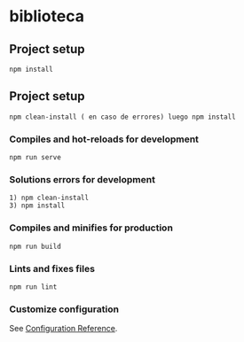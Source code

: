 # biblioteca

## Project setup
```
npm install
```
## Project setup
```
npm clean-install ( en caso de errores) luego npm install
```
### Compiles and hot-reloads for development
```
npm run serve
```
### Solutions errors for development
```
1) npm clean-install
3) npm install
```
### Compiles and minifies for production
```
npm run build
```

### Lints and fixes files
```
npm run lint
```

### Customize configuration
See [Configuration Reference](https://cli.vuejs.org/config/).

